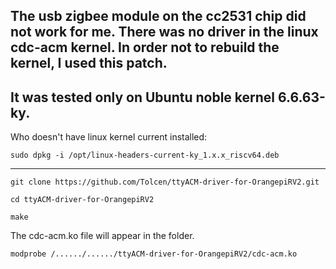The usb zigbee module on the cc2531 chip did not work for me. There was no driver in the linux cdc-acm kernel. 
In order not to rebuild the kernel, I used this patch.
---
It was tested only on Ubuntu noble kernel 6.6.63-ky.
---

Who doesn't have linux kernel current installed:

    sudo dpkg -i /opt/linux-headers-current-ky_1.x.x_riscv64.deb

------

    git clone https://github.com/Tolcen/ttyACM-driver-for-OrangepiRV2.git

    cd ttyACM-driver-for-OrangepiRV2

    make

The cdc-acm.ko file will appear in the folder. 

    modprobe /....../....../ttyACM-driver-for-OrangepiRV2/cdc-acm.ko

    
